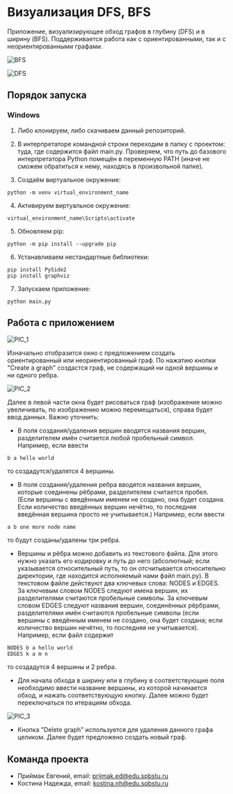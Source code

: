 # Визуализация DFS, BFS
Приложение, визуализирующее обход графов в глубину (DFS) и в ширину (BFS). Поддерживается работа как с ориентированными, так и с неориентированными графами.

![BFS](https://github.com/eugenepriymak/LAB_Graphs/tree/dev/README/pictures/BFS.gif)

![DFS](https://github.com/eugenepriymak/LAB_Graphs/tree/dev/README/pictures/DFS.gif)

## Порядок запуска

### Windows

1. Либо клонируем, либо скачиваем данный репозиторий.

2. В интерпретаторе командной строки переходим в папку с проектом: туда, где содержится файл main.py. Проверяем, что путь до базового интерпретатора Python помещён в переменную PATH (иначе не сможем обратиться к нему, находясь в произвольной папке).

3. Создаём виртуальное окружение:
```commandline
python -m venv virtual_environment_name
```

4. Активируем виртуальное окружение:
```commandline
virtual_environment_name\Scripts\activate
```

5. Обновляем pip:
```commandline
python -m pip install --upgrade pip
```

6. Устанавливаем нестандартные библиотеки:
```commandline
pip install PySide2
pip install graphviz
```

7. Запускаем приложение:
```commandline
python main.py
```

## Работа с приложением

![PIC_1](https://github.com/eugenepriymak/LAB_Graphs/tree/dev/README/pictures/1_not_created.png)

Изначально отобразится окно с предложением создать ориентированный или неориентированный граф. По нажатию кнопки "Create a graph" создастся граф, не содержащий ни одной вершины и ни одного ребра.

![PIC_2](https://github.com/eugenepriymak/LAB_Graphs/tree/dev/README/pictures/2_created.png)

Далее в левой части окна будет рисоваться граф (изображение можно увеличивать, по изображению можно перемещаться), справа будет ввод данных. Важно уточнить:

* В поля создания/удаления вершин вводятся названия вершин, разделителем имён считается любой пробельный символ. Например, если ввести
```commandline
b a hello world
```
то создадутся/удалятся 4 вершины.

* В поля создания/удаления ребра вводятся названия вершин, которые соединены рёбрами, разделителем считается пробел. (Если вершины с введённым именем не создано, она будет создана. Если количество введённых вершин нечётно, то последняя введённая вершина просто не учитывается.) Например, если ввести
```commandline
a b one more node name
```
то будут созданы/удалены три ребра.

* Вершины и рёбра можно добавить из текстового файла. Для этого нужно указать его кодировку и путь до него (абсолютный; если указывается относительный путь, то он отсчитывается относительно директории, где находится исполняемый нами файл main.py).
В текстовом файле действуют два ключевых слова: NODES и EDGES. За ключевым словом NODES следуют имена вершин, их разделителями считаются пробельные символы. За ключевым словом EDGES следуют названия вершин, соединённых рёрбрами, разделителями имён считаются пробельные символы (если вершины с введённым именем не создано, она будет создана; если количество вершин нечётно, то последняя не учитывается). Например, если файл содержит
```commandline
NODES b a hello world
EDGES k a m n
```
то создадутся 4 вершины и 2 ребра.

* Для начала обхода в ширину или в глубину в соответствующие поля необходимо ввести название вершины, из которой начинается обход, и нажать соответствующую кнопку. Далее можно будет переключаться по итерациям обхода.

![PIC_3](https://github.com/eugenepriymak/LAB_Graphs/tree/dev/README/pictures/3_dfs.png)

* Кнопка "Delete graph" используется для удаления данного графа целиком. Далее будет предложено создать новый граф.

## Команда проекта
* Приймак Евгений, email: prijmak.ed@edu.spbstu.ru
* Костина Надежда, email: kostina.nh@edu.spbstu.ru

